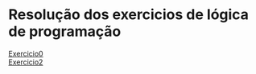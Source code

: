 # Resolução dos exercicios de lógica de programação
[Exercicio0](Exercicio0.txt) <br>
[Exercicio2](Exercicio-2.alg) <br>
